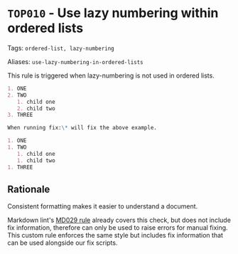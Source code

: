 # `TOP010` - Use lazy numbering within ordered lists

Tags: `ordered-list, lazy-numbering`

Aliases: `use-lazy-numbering-in-ordered-lists`

This rule is triggered when lazy-numbering is not used in ordered lists.

```markdown
1. ONE
2. TWO
   1. child one
   2. child two
3. THREE

When running fix:\* will fix the above example.

1. ONE
1. TWO
   1. child one
   1. child two
1. THREE
```

## Rationale

Consistent formatting makes it easier to understand a document.

Markdown lint's [MD029 rule](https://github.com/DavidAnson/markdownlint/blob/main/doc/md029.md) already covers this check, but does not include fix information, therefore can only be used to raise errors for manual fixing. This custom rule enforces the same style but includes fix information that can be used alongside our fix scripts.
